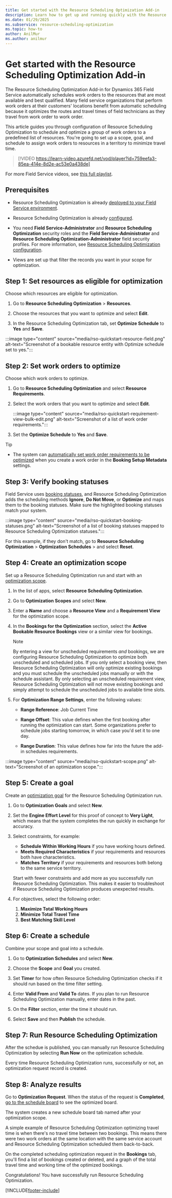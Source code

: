 ```yaml
---
title: Get started with the Resource Scheduling Optimization Add-in
description: Learn how to get up and running quickly with the Resource Scheduling Optimization Add-in for Field Service.
ms.date: 01/29/2025
ms.subservice: resource-scheduling-optimization
ms.topic: how-to
author: AnilMur
ms.author: anilmur
---
```


# Get started with the Resource Scheduling Optimization Add-in

The Resource Scheduling Optimization Add-in for Dynamics 365 Field Service automatically schedules work orders to the resources that are most available and best qualified. Many field service organizations that perform work orders at their customers' locations benefit from automatic scheduling because it optimizes the routes and travel times of field technicians as they travel from work order to work order.

This article guides you through configuration of Resource Scheduling Optimization to schedule and optimize a group of work orders to a predefined list of resources. You're going to set up a scope, goal, and schedule to assign work orders to resources in a territory to minimize travel time.

> [!VIDEO https://learn-video.azurefd.net/vod/player?id=759eefa3-85ea-414e-8d2e-ac53e0a438de]

For more Field Service videos, see [this full playlist](https://aka.ms/fs-videos).

## Prerequisites

- Resource Scheduling Optimization is already [deployed to your Field Service environment](rso-deployment.md).

- Resource Scheduling Optimization is already [configured](rso-configuration.md).

- You need **Field Service-Administrator** and **Resource Scheduling Optimization** security roles and the **Field Service-Administrator** and **Resource Scheduling Optimization-Administrator** field security profiles. For more information, see [Resource Scheduling Optimization configuration](./rso-configuration.md#add-required-security-roles-to-users-who-configure-and-run-resource-scheduling-optimization).

- Views are set up that filter the records you want in your scope for optimization.

## Step 1: Set resources as eligible for optimization

Choose which resources are eligible for optimization.

1. Go to **Resource Scheduling Optimization** > **Resources**.

1. Choose the resources that you want to optimize and select **Edit**.

1. In the Resource Scheduling Optimization tab, set **Optimize Schedule** to **Yes** and **Save**.

:::image type="content" source="media/rso-quickstart-resource-field.png" alt-text="Screenshot of a bookable resource entity with Optimize schedule set to yes.":::

## Step 2: Set work orders to optimize

Choose which work orders to optimize.

1. Go to **Resource Scheduling Optimization** and select **Resource Requirements**.

1. Select the work orders that you want to optimize and select **Edit**.

   :::image type="content" source="media/rso-quickstart-requirement-view-bulk-edit.png" alt-text="Screenshot of a list of work order requirements.":::

1. Set the **Optimize Schedule** to **Yes** and **Save**.

> [!TIP]
> - The system can [automatically set work order requirements to be optimized](rso-configuration.md) when you create a work order in the **Booking Setup Metadata** settings.

## Step 3: Verify booking statuses

Field Service uses [booking statuses](set-up-booking-statuses.md), and Resource Scheduling Optimization adds the scheduling methods **Ignore**, **Do Not Move**, or **Optimize** and maps them to the booking statuses. Make sure the highlighted booking statuses match your system.  

:::image type="content" source="media/rso-quickstart-booking-statuses.png" alt-text="Screenshot of a list of booking statuses mapped to Resource Scheduling Optimization statuses.":::

For this example, if they don't match, go to **Resource Scheduling Optimization** > **Optimization Schedules** > and select **Reset**.

## Step 4: Create an optimization scope

Set up a Resource Scheduling Optimization run and start with an [optimization scope](rso-optimization-scope.md).

1. In the list of apps, select **Resource Scheduling Optimization**.

1. Go to **Optimization Scopes** and select **New**.

1. Enter a **Name** and choose a **Resource View** and a **Requirement View** for the optimization scope.

1. In the **Bookings for the Optimization** section, select the **Active Bookable Resource Bookings** view or a similar view for bookings.

    > [!NOTE]
    > By entering a view for unscheduled requirements *and* bookings, we are configuring Resource Scheduling Optimization to optimize both unscheduled and scheduled jobs. If you only select a booking view, then Resource Scheduling Optimization will only optimize existing bookings and you must schedule the unscheduled jobs manually or with the schedule assistant. By only selecting an unscheduled requirement view, Resource Scheduling Optimization will not move existing bookings and simply attempt to schedule the unscheduled jobs to available time slots.

1. For **Optimization Range Settings**, enter the following values:

   - **Range Reference**: Job Current Time

   - **Range Offset**: This value defines when the first booking after running the optimization can start. Some organizations prefer to schedule jobs starting tomorrow, in which case you'd set it to one day.

   - **Range Duration**: This value defines how far into the future the add-in schedules requirements.

:::image type="content" source="media/rso-quickstart-scope.png" alt-text="Screenshot of an optimization scope.":::

## Step 5: Create a goal

Create an [optimization goal](rso-optimization-goal.md) for the Resource Scheduling Optimization run.

1. Go to **Optimization Goals** and select **New**.

1. Set the **Engine Effort Level** for this proof of concept to **Very Light**, which means that the system completes the run quickly in exchange for accuracy.

1. Select constraints, for example:

    - **Schedule Within Working Hours** if you have working hours defined.
    - **Meets Required Characteristics** if your requirements and resources both have characteristics.
    - **Matches Territory** if your requirements and resources both belong to the same service territory.

   Start with fewer constraints and add more as you successfully run Resource Scheduling Optimization. This makes it easier to troubleshoot if Resource Scheduling Optimization produces unexpected results.

1. For objectives, select the following order:

    1. **Maximize Total Working Hours**
    2. **Minimize Total Travel Time**
    3. **Best Matching Skill Level**

## Step 6: Create a schedule

Combine your scope and goal into a schedule.

1. Go to **Optimization Schedules** and select **New**.

1. Choose the **Scope** and **Goal** you created.

1. Set **Timer** for how often Resource Scheduling Optimization checks if it should run based on the time filter setting.

1. Enter **Valid From** and **Valid To** dates. If you plan to run Resource Scheduling Optimization manually, enter dates in the past.

1. On the **Filter** section, enter the time it should run.

1. Select **Save** and then **Publish** the schedule.

## Step 7: Run Resource Scheduling Optimization

After the schedue is published, you can manually run Resource Scheduling Optimization by selecting **Run Now** on the optimization schedule.

Every time Resource Scheduling Optimization runs, successfully or not, an optimization request record is created.

## Step 8: Analyze results

Go to **Optimization Request**. When the status of the request is **Completed**, [go to the schedule board](work-with-schedule-board.md) to see the optimized board.

The system creates a new schedule board tab named after your optimization scope.

A simple example of Resource Scheduling Optimization optimizing travel time is when there's no travel time between two bookings. This means there were two work orders at the same location with the same service account and Resource Scheduling Optimization scheduled them back-to-back.

On the completed scheduling optimization request in the **Bookings** tab, you'll find a list of bookings created or deleted, and a graph of the total travel time and working time of the optimized bookings.

Congratulations! You have successfully run Resource Scheduling Optimization.

[!INCLUDE[footer-include](../includes/footer-banner.md)]
